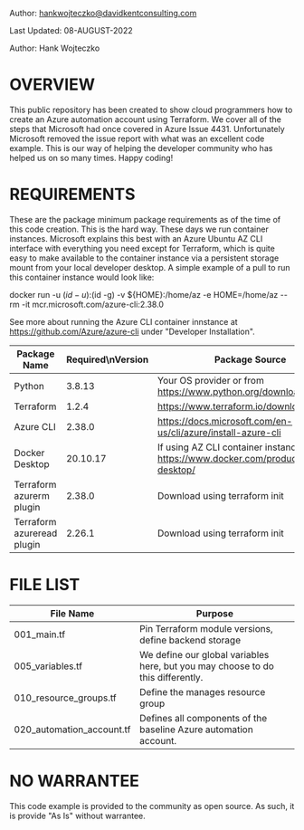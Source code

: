 Author: hankwojteczko@davidkentconsulting.com

Last Updated: 08-AUGUST-2022

Author: Hank Wojteczko

OVERVIEW
========
This public repository has been created to show cloud programmers how to create an Azure
automation account using Terraform. We cover all of the steps that Microsoft had once
covered in Azure Issue 4431. Unfortunately Microsoft removed the issue report with
what was an excellent code example. This is our way of helping the developer community
who has helped us on so many times. Happy coding!

REQUIREMENTS
============
These are the package minimum package requirements as of the time of this code creation.
This is the hard way. These days we run container instances. Microsoft explains this best
with an Azure Ubuntu AZ CLI interface with everything you need except for Terraform,
which is quite easy to make available to the container instance via a persistent
storage mount from your local developer desktop. A simple example of a pull to run this
container instance would look like:

docker run -u $(id -u):$(id -g) -v ${HOME}:/home/az -e HOME=/home/az --rm -it mcr.microsoft.com/azure-cli:2.38.0

See more about running the Azure CLI container innstance at https://github.com/Azure/azure-cli under
"Developer Installation".

| Package Name                   | Required\nVersion | Package Source                                                                      |
|--------------------------------|-------------------|-------------------------------------------------------------------------------------|
| Python                         | 3.8.13            | Your OS provider or from https://www.python.org/downloads/                          |
| Terraform                      | 1.2.4             | https://www.terraform.io/downloads                                                  |
| Azure CLI                      | 2.38.0            | https://docs.microsoft.com/en-us/cli/azure/install-azure-cli                        |
| Docker Desktop                 | 20.10.17          | If using AZ CLI container instance, https://www.docker.com/products/docker-desktop/ |
| Terraform azurerm plugin       | 2.38.0            | Download using terraform init                                                       |
| Terraform azureread plugin     | 2.26.1            | Download using terraform init                                                       |

FILE LIST
=========
| File Name                 | Purpose                                                                        |
|---------------------------|--------------------------------------------------------------------------------|
| 001_main.tf               | Pin Terraform module versions, define backend storage                          |
| 005_variables.tf          | We define our global variables here, but you may choose to do this differently.|
| 010_resource_groups.tf    | Define the manages resource group                                              |
| 020_automation_account.tf | Defines all components of the baseline Azure automation account.               |

NO WARRANTEE
============
This code example is provided to the community as open source. As such, it is provide "As Is" without
warrantee.